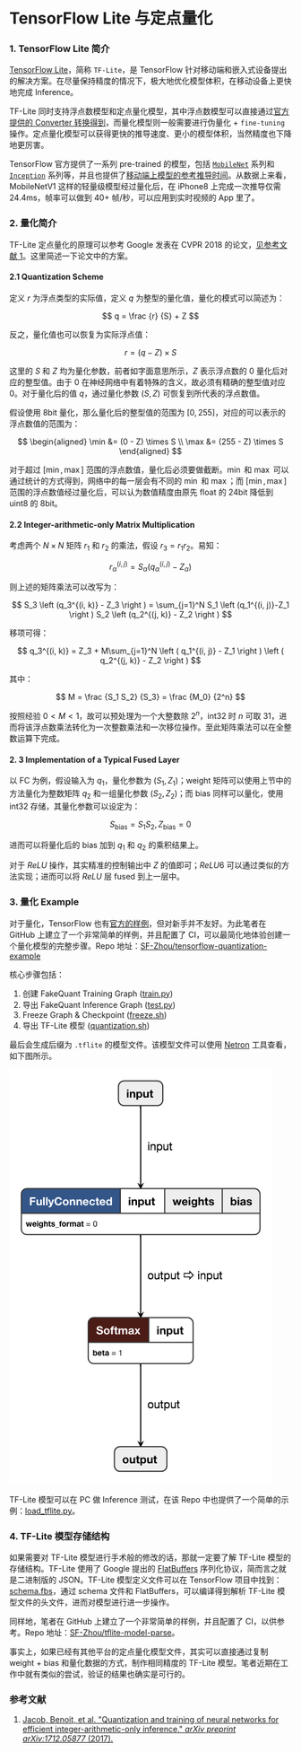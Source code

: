 # TensorFlow Lite 与定点量化

### 1. TensorFlow Lite 简介

[TensorFlow Lite](https://www.tensorflow.org/mobile/tflite/)，简称 `TF-Lite`，是 TensorFlow 针对移动端和嵌入式设备提出的解决方案。在尽量保持精度的情况下，极大地优化模型体积，在移动设备上更快地完成 Inference。

TF-Lite 同时支持浮点数模型和定点量化模型，其中浮点数模型可以直接通过[官方提供的 Converter 转换得到](https://www.tensorflow.org/mobile/tflite/devguide)，而量化模型则一般需要进行伪量化 + `fine-tuning` 操作。定点量化模型可以获得更快的推导速度、更小的模型体积，当然精度也下降地更厉害。

TensorFlow 官方提供了一系列 pre-trained 的模型，包括 [`MobileNet`](https://github.com/tensorflow/models/blob/master/research/slim/nets/mobilenet_v1.md) 系列和 [`Inception`](https://github.com/tensorflow/models/tree/master/research/slim/nets) 系列等，并且也提供了[移动端上模型的参考推导时间](https://www.tensorflow.org/mobile/tflite/performance)。从数据上来看，MobileNetV1 这样的轻量级模型经过量化后，在 iPhone8 上完成一次推导仅需 24.4ms，帧率可以做到 40+ 帧/秒，可以应用到实时视频的 App 里了。

### 2. 量化简介

TF-Lite 定点量化的原理可以参考 Google 发表在 CVPR 2018 的论文，[见参考文献 1](http://openaccess.thecvf.com/content_cvpr_2018/papers/Jacob_Quantization_and_Training_CVPR_2018_paper.pdf)。这里简述一下论文中的方案。

#### 2.1 Quantization Scheme

定义 $r$ 为浮点类型的实际值，定义 $q$ 为整型的量化值，量化的模式可以简述为：

$$
q = \frac {r} {S} + Z
$$

反之，量化值也可以恢复为实际浮点值：

$$
r = (q - Z) \times S
$$

这里的 $S$ 和 $Z$ 均为量化参数，前者如字面意思所示，$Z$ 表示浮点数的 0 量化后对应的整型值。由于 0 在神经网络中有着特殊的含义，故必须有精确的整型值对应 0。对于量化后的值 $q$，通过量化参数 $(S, Z)$ 可恢复到所代表的浮点数值。

假设使用 8bit 量化，那么量化后的整型值的范围为 $[0, 255]$，对应的可以表示的浮点数值的范围为：

$$
\begin{aligned}
\min &= (0 - Z) \times S \\
\max &= (255 - Z) \times S
\end{aligned}
$$

对于超过 $[\min, \max]$ 范围的浮点数值，量化后必须要做截断。$\min$ 和 $\max$ 可以通过统计的方式得到，网络中的每一层会有不同的 $\min$ 和 $\max$；而 $[\min, \max]$ 范围的浮点数值经过量化后，可以认为数值精度由原先 float 的 24bit 降低到 uint8 的 8bit。

#### 2.2 Integer-arithmetic-only Matrix Multiplication

考虑两个 $N \times N$ 矩阵 $r_1$ 和 $r_2$ 的乘法，假设 $r_3 = r_1 r_2$。易知：

$$
r_\alpha ^{(i, j)} = S_\alpha \left (q_\alpha ^{(i, j)} - Z_\alpha \right )
$$

则上述的矩阵乘法可以改写为：

$$
S_3 \left (q_3^{(i, k)} - Z_3 \right ) = \sum_{j=1}^N S_1 \left (q_1^{(i, j)}-Z_1 \right ) S_2 \left (q_2^{(j, k)} - Z_2 \right )
$$

移项可得：

$$
q_3^{(i, k)} = Z_3 + M\sum_{j=1}^N \left ( q_1^{(i, j)} - Z_1 \right ) \left ( q_2^{(j, k)} - Z_2 \right )
$$

其中：

$$
M = \frac {S_1 S_2} {S_3} = \frac {M_0} {2^n}
$$

按照经验 $0 \lt M \lt 1$，故可以预处理为一个大整数除 $2^n$，int32 时 $n$ 可取 31，进而将该浮点数乘法转化为一次整数乘法和一次移位操作。至此矩阵乘法可以在全整数运算下完成。

#### 2. 3 Implementation of a Typical Fused Layer

以 FC 为例，假设输入为 $q_1$，量化参数为 $(S_1, Z_1)$；weight 矩阵可以使用上节中的方法量化为整数矩阵 $q_2$ 和一组量化参数 $(S_2, Z_2)$；而 $\text{bias}$ 同样可以量化，使用 int32 存储，其量化参数可以设定为：

$$
S_{\text {bias}} = S_1 S_2, Z_{\text {bias}} = 0
$$

进而可以将量化后的 $\text{bias}$ 加到 $q_1$ 和 $q_2$ 的乘积结果上。

对于 $ReLU$ 操作，其实精准的控制输出中 $Z$ 的值即可；$ReLU6$ 可以通过类似的方法实现；进而可以将 $ReLU$ 层 fused 到上一层中。

### 3. 量化 Example

对于量化，TensorFlow 也有[官方的样例](https://www.tensorflow.org/performance/quantization)，但对新手并不友好。为此笔者在 GitHub 上建立了一个非常简单的样例，并且配置了 CI，可以最简化地体验创建一个量化模型的完整步骤。Repo 地址：[SF-Zhou/tensorflow-quantization-example](https://github.com/SF-Zhou/tensorflow-quantization-example)

核心步骤包括：

1. 创建 FakeQuant Training Graph ([train.py](https://github.com/SF-Zhou/tensorflow-quantization-example/blob/master/train.py))
2. 导出 FakeQuant Inference Graph ([test.py](https://github.com/SF-Zhou/tensorflow-quantization-example/blob/master/test.py))
3. Freeze Graph & Checkpoint ([freeze.sh](https://github.com/SF-Zhou/tensorflow-quantization-example/blob/master/freeze.sh))
4. 导出 TF-Lite 模型 ([quantization.sh](https://github.com/SF-Zhou/tensorflow-quantization-example/blob/master/quantization.sh))

最后会生成后缀为 `.tflite` 的模型文件。该模型文件可以使用 [Netron](https://github.com/lutzroeder/Netron) 工具查看，如下图所示。

![](../images/01958c882584b62fc3b83346f49cdd98.png)

TF-Lite 模型可以在 PC 做 Inference 测试，在该 Repo 中也提供了一个简单的示例：[load_tflite.py](https://github.com/SF-Zhou/tensorflow-quantization-example/blob/master/load_tflite.py)。

### 4. TF-Lite 模型存储结构

如果需要对 TF-Lite 模型进行手术般的修改的话，那就一定要了解 TF-Lite 模型的存储结构。TF-Lite 使用了 Google 提出的 [FlatBuffers](https://github.com/google/flatbuffers) 序列化协议，简而言之就是二进制版的 JSON。TF-Lite 模型定义文件可以在 TensorFlow 项目中找到：[schema.fbs](https://github.com/tensorflow/tensorflow/blob/master/tensorflow/contrib/lite/schema/schema.fbs)，通过 schema 文件和 FlatBuffers，可以编译得到解析 TF-Lite 模型文件的头文件，进而对模型进行进一步操作。

同样地，笔者在 GitHub 上建立了一个非常简单的样例，并且配置了 CI，以供参考。Repo 地址：[SF-Zhou/tflite-model-parse](https://github.com/SF-Zhou/tflite-model-parse)。

事实上，如果已经有其他平台的定点量化模型文件，其实可以直接通过复制 weight + bias 和量化数据的方式，制作相同精度的 TF-Lite 模型。笔者近期在工作中就有类似的尝试，验证的结果也确实是可行的。

### 参考文献

1. [Jacob, Benoit, et al. "Quantization and training of neural networks for efficient integer-arithmetic-only inference." *arXiv preprint arXiv:1712.05877* (2017).](http://openaccess.thecvf.com/content_cvpr_2018/papers/Jacob_Quantization_and_Training_CVPR_2018_paper.pdf)

